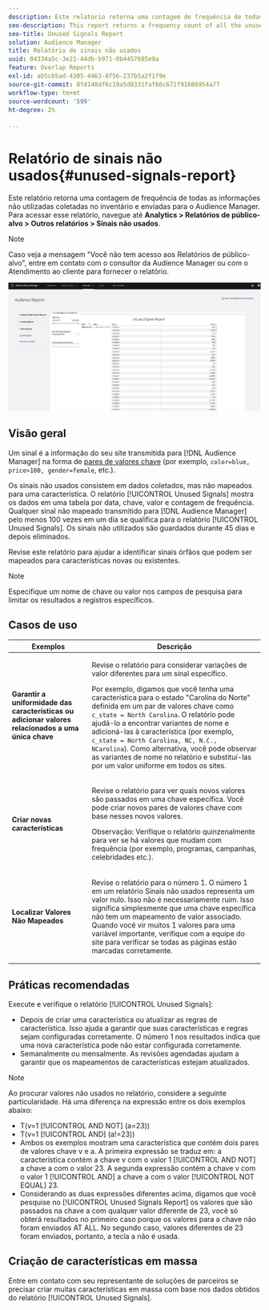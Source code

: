 ```yaml
---
description: Este relatório retorna uma contagem de frequência de todas as informações não utilizadas coletadas no inventário e enviadas para o Audience Manager.
seo-description: This report returns a frequency count of all the unused information collected on your inventory and sent to Audience Manager.
seo-title: Unused Signals Report
solution: Audience Manager
title: Relatório de sinais não usados
uuid: 04334a5c-3e21-44db-b971-0b4457685e9a
feature: Overlap Reports
exl-id: ab5cb5ad-4305-4463-8f56-237b5a2f1f9e
source-git-commit: 8fd148df6c19a5d8331faf66c671f91686954a77
workflow-type: tm+mt
source-wordcount: '599'
ht-degree: 2%

---
```


# Relatório de sinais não usados{#unused-signals-report}

Este relatório retorna uma contagem de frequência de todas as informações não utilizadas coletadas no inventário e enviadas para o Audience Manager. Para acessar esse relatório, navegue até **Analytics > Relatórios de público-alvo > Outros relatórios > Sinais não usados**.

>[!NOTE]
>
>Caso veja a mensagem &quot;Você não tem acesso aos Relatórios de público-alvo&quot;, entre em contato com o consultor da Audience Manager ou com o Atendimento ao cliente para fornecer o relatório.

![Captura de tela do Relatório de sinais não usados](/help/using/reporting/dynamic-reports/assets/unused-signals.png)

## Visão geral

Um sinal é a informação do seu site transmitida para [!DNL Audience Manager] na forma de [pares de valores chave](../../reference/key-value-pairs-explained.md) (por exemplo, `color=blue, price>100, gender=female`, etc.).

Os sinais não usados consistem em dados coletados, mas não mapeados para uma característica. O relatório [!UICONTROL Unused Signals] mostra os dados em uma tabela por data, chave, valor e contagem de frequência. Qualquer sinal não mapeado transmitido para [!DNL Audience Manager] pelo menos 100 vezes em um dia se qualifica para o relatório [!UICONTROL Unused Signals]. Os sinais não utilizados são guardados durante 45 dias e depois eliminados.

Revise este relatório para ajudar a identificar sinais órfãos que podem ser mapeados para características novas ou existentes.

>[!NOTE]
>
>Especifique um nome de chave ou valor nos campos de pesquisa para limitar os resultados a registros específicos.

## Casos de uso

<table id="table_E5EE0EC078E14EF4B197243488517A2D"> 
 <thead> 
  <tr> 
   <th colname="col1" class="entry"> Exemplos </th> 
   <th colname="col2" class="entry"> Descrição </th> 
  </tr> 
 </thead>
 <tbody> 
  <tr> 
   <td colname="col1"> <p><b>Garantir a uniformidade das características ou adicionar valores relacionados a uma única chave</b> </p> </td> 
   <td colname="col2"> <p>Revise o relatório para considerar variações de valor diferentes para um sinal específico. </p> <p>Por exemplo, digamos que você tenha uma característica para o estado "Carolina do Norte" definida em um par de valores chave como <code> c_state = North Carolina</code>. O relatório pode ajudá-lo a encontrar variantes de nome e adicioná-las à característica (por exemplo, <code> c_state = North Carolina, NC, N.C., NCarolina</code>). Como alternativa, você pode observar as variantes de nome no relatório e substituí-las por um valor uniforme em todos os sites. </p> <p> </p> </td> 
  </tr> 
  <tr> 
   <td colname="col1"> <p><b>Criar novas características</b> </p> </td> 
   <td colname="col2"> <p>Revise o relatório para ver quais novos valores são passados em uma chave específica. Você pode criar novos pares de valores chave com base nesses novos valores. </p> <p> <p>Observação:  Verifique o relatório quinzenalmente para ver se há valores que mudam com frequência (por exemplo, programas, campanhas, celebridades etc.). </p> </p> </td> 
  </tr> 
  <tr> 
   <td colname="col1"> <p><b>Localizar Valores Não Mapeados</b> </p> </td> 
   <td colname="col2"> <p>Revise o relatório para o número 1. O número 1 em um relatório <span class="wintitle"> Sinais não usados</span> representa um valor nulo. Isso não é necessariamente ruim. Isso significa simplesmente que uma chave específica não tem um mapeamento de valor associado. Quando você vir muitos 1 valores para uma variável importante, verifique com a equipe do site para verificar se todas as páginas estão marcadas corretamente. </p> </td> 
  </tr> 
 </tbody> 
</table>

## Práticas recomendadas

Execute e verifique o relatório [!UICONTROL Unused Signals]:

* Depois de criar uma característica ou atualizar as regras de característica. Isso ajuda a garantir que suas características e regras sejam configuradas corretamente. O número 1 nos resultados indica que uma nova característica pode não estar configurada corretamente.
* Semanalmente ou mensalmente. As revisões agendadas ajudam a garantir que os mapeamentos de características estejam atualizados.

>[!NOTE]
>
>Ao procurar valores não usados no relatório, considere a seguinte particularidade. Há uma diferença na expressão entre os dois exemplos abaixo:

* T(v=1 [!UICONTROL AND NOT] (a=23))
* T(v=1 [!UICONTROL AND] (a!=23))
* Ambos os exemplos mostram uma característica que contém dois pares de valores chave v e a. A primeira expressão se traduz em: a característica contém a chave v com o valor 1 [!UICONTROL AND NOT] a chave a com o valor 23. A segunda expressão contém a chave v com o valor 1 [!UICONTROL AND] a chave a com o valor [!UICONTROL NOT EQUAL] 23.
* Considerando as duas expressões diferentes acima, digamos que você pesquise no [!UICONTROL Unused Signals Report] os valores que são passados na chave a com qualquer valor diferente de 23, você só obterá resultados no primeiro caso porque os valores para a chave não foram enviados AT ALL. No segundo caso, valores diferentes de 23 foram enviados, portanto, a tecla a não é usada.

## Criação de características em massa

Entre em contato com seu representante de soluções de parceiros se precisar criar muitas características em massa com base nos dados obtidos do relatório [!UICONTROL Unused Signals].
